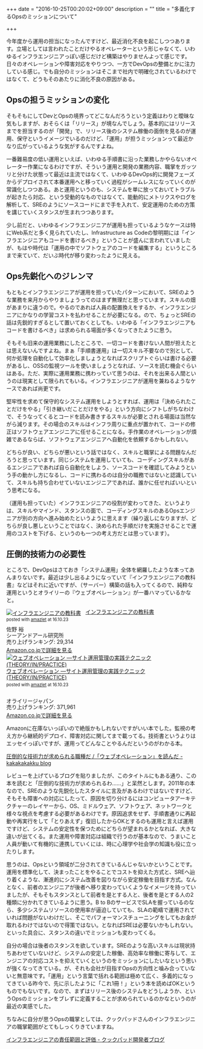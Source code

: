 +++
date = "2016-10-25T00:20:02+09:00"
description = ""
title = "多義化するOpsのミッションについて"

+++

今年度から運用の担当になったんですけど、最近消化不良を起こしつつあります。立場としては言われたことだけやるオペレーターという形じゃなくて、いわゆるインフラエンジニアっぽい感じだけど構築はやりませんよって感じです。日々のオペレーションや障害対応をやりつつ、一方でDevOpsの整備とかに注力している感じ。でも自分のミッションはそこまで社内で明確化されているわけではなくて、どうもそのあたりに消化不良の原因がある。

Opsの担うミッションの変化
----

そもそもにしてDevとOpsの境界ってどこなんだろうという定義はわりと曖昧な気もしますが、おそらくは「リリース」が境なんでしょう。基本的にはリリースまでを担当するのが「開発」で、リリース後のシステム稼働の面倒を見るのが運用、保守というイメージでいるのだけど、「運用」が担うミッションって最近かなり広がっているような気がするんですよね。

一番難易度の低い運用といえば、いわゆる手順書に沿った業務しかやらないオペレーター作業になるわけですが、そういう運用と開発の業務内容、職掌をガッツリと分けた状態って最近は主流ではなくて、いわゆるDevOps的に開発フェーズからデプロイされて本番運用へと移っていく過程がシームレスになっていくのが常識化しつつある。あと運用というのも、システムを単に放っておいてトラブルが起きたら対応、という受動的なものではなくて、能動的にメトリクスやログを解析して、SREのようにソースコードにまで手を入れて、安定運用のための方策を講じていくスタンスが生まれつつあります。

少し前だと、いわゆるインフラエンジニアが運用も担っているようなケースは特にWeb系だと多く見られていたし、Infrastructure as Codeの黎明期には「インフラエンジニアもコードを書けるべき」ということが盛んに言われていましたが、もはや時代は「運用の中でソフトウェアのコードを編集する」というところまで来ていて、だいぶ時代が移り変わったように見える。

Ops先鋭化へのジレンマ
----

もともとインフラエンジニアが運用を担っていたパターンにおいて、SREのような業務を来月からやりましょうってのはまず無理だと思っています。スキルの畑があまりに違うので。やるのであれば人員の配置換えをするか、インフラエンジニアにかなりの学習コストを払わせることが必要になる。ので、ちょっとSREの話は先鋭的すぎるとして置いておくとしても、いわゆる「インフラエンジニアもコードを書けるべき」は求められる場面が多くなってきたように思う。

そもそも旧来の運用業務にしたところで、一切コードを書けない人間が担えたとは思えないんですよね。まぁ「手順書運用」は一切スキル不要なので別として、何か処理を自動化して効率化しましょうとなればスクリプトぐらいは書ける必要があるし、OSSの監視ツールを使いましょうとなれば、ソースを読む機会ぐらいはある。ただ、実際に運用業務に携わっていて思うのは、それを出来る人間というのは現実として限られてもいる。インフラエンジニアが運用を兼ねるようなケースであれば尚更です。

堅牢性を求めて保守的なシステム運用をしようとすれば、運用は「決められたことだけをやる」「引き継いだことだけをやる」という方向にシフトしがちなわけで、そうなってくるとコードを読み書きするスキルが必要とされる場面は当然ながら減ります。その場合のスキルはインフラ周りに重点が置かれて、コードの修正はソフトウェアエンジニアに任せることになる。手作業のオペレーションが煩雑であるならば、ソフトウェアエンジニアへ自動化を依頼するかもしれない。

どちらが良い、どちらが悪いという話ではなく、スキルと職掌による問題なんだろうと思っています。同じシステムを運用していても、コーディングスキルがあるエンジニアであれば自ら自動化をしよう、ソースコードを確認してみようという手の動かし方になるし、コードに携わるのは自分の職務ではないと認識していて、スキルも持ち合わせていないエンジニアであれば、誰かに任せればいいという思考になる。

（運用も担っていた）インフラエンジニアの役割が変わってきた、というよりは、スキルやマインド、スタンスの面で、コーディングスキルのあるOpsエンジニアが別の方向へ進み始めたというように思えます（繰り返しになりますが、どちらが良し悪しということではなく、決められた手順だけを実施させることで運用のコストを下げる、というのも一つの考え方だとは思っています）。

圧倒的技術力の必要性
----

ところで、DevOpsはさておき「システム運用」全体を網羅したような本ってあんまりないです。最近は少し出るようになっていて『インフラエンジニアの教科書』などはそれに近いですが、（サーバー）構築の話も入ってくるので、純粋な運用というとオライリーの『ウェブオペレーション』が一番ハマっているかなと。

<div class="amazlet-box" style="margin-bottom:0px;"><div class="amazlet-image" style="float:left;margin:0px 12px 1px 0px;"><a href="http://www.amazon.co.jp/exec/obidos/ASIN/4863541333/diary081213-22/ref=nosim/" name="amazletlink" target="_blank"><img src="http://ecx.images-amazon.com/images/I/51WvFGuX5iL._SL160_.jpg" alt="インフラエンジニアの教科書" style="border: none;" /></a></div><div class="amazlet-info" style="line-height:120%; margin-bottom: 10px"><div class="amazlet-name" style="margin-bottom:10px;line-height:120%"><a href="http://www.amazon.co.jp/exec/obidos/ASIN/4863541333/diary081213-22/ref=nosim/" name="amazletlink" target="_blank">インフラエンジニアの教科書</a><div class="amazlet-powered-date" style="font-size:80%;margin-top:5px;line-height:120%">posted with <a href="http://www.amazlet.com/" title="amazlet" target="_blank">amazlet</a> at 16.10.23</div></div><div class="amazlet-detail">佐野 裕 <br />シーアンドアール研究所 <br />売り上げランキング: 29,314<br /></div><div class="amazlet-sub-info" style="float: left;"><div class="amazlet-link" style="margin-top: 5px"><a href="http://www.amazon.co.jp/exec/obidos/ASIN/4863541333/diary081213-22/ref=nosim/" name="amazletlink" target="_blank">Amazon.co.jpで詳細を見る</a></div></div></div><div class="amazlet-footer" style="clear: left"></div></div>

<div class="amazlet-box" style="margin-bottom:0px;"><div class="amazlet-image" style="float:left;margin:0px 12px 1px 0px;"><a href="http://www.amazon.co.jp/exec/obidos/ASIN/4873114934/diary081213-22/ref=nosim/" name="amazletlink" target="_blank"><img src="http://ecx.images-amazon.com/images/I/51-ThZ6FRfL._SL160_.jpg" alt="ウェブオペレーション ―サイト運用管理の実践テクニック (THEORY/IN/PRACTICE)" style="border: none;" /></a></div><div class="amazlet-info" style="line-height:120%; margin-bottom: 10px"><div class="amazlet-name" style="margin-bottom:10px;line-height:120%"><a href="http://www.amazon.co.jp/exec/obidos/ASIN/4873114934/diary081213-22/ref=nosim/" name="amazletlink" target="_blank">ウェブオペレーション ―サイト運用管理の実践テクニック (THEORY/IN/PRACTICE)</a><div class="amazlet-powered-date" style="font-size:80%;margin-top:5px;line-height:120%">posted with <a href="http://www.amazlet.com/" title="amazlet" target="_blank">amazlet</a> at 16.10.23</div></div><div class="amazlet-detail"><br />オライリージャパン <br />売り上げランキング: 371,961<br /></div><div class="amazlet-sub-info" style="float: left;"><div class="amazlet-link" style="margin-top: 5px"><a href="http://www.amazon.co.jp/exec/obidos/ASIN/4873114934/diary081213-22/ref=nosim/" name="amazletlink" target="_blank">Amazon.co.jpで詳細を見る</a></div></div></div><div class="amazlet-footer" style="clear: left"></div></div>

Amazonに在庫ないっぽいので絶版かもしれないですがいい本でした。監視の考え方から継続的デプロイ、障害対応に関してまで載ってる。技術書というよりはエッセイっぽいですが、運用ってどんなことやるんだというのがわかる本。

[圧倒的な技術力が求められる職種だ /「ウェブオペレーション」を読んだ - kakakakakku blog](http://kakakakakku.hatenablog.com/entry/2015/07/12/194716)

レビューを上げているブログを貼りましたが、このタイトルにもある通り、この本を読むと「圧倒的な技術力が求められるわ……」と呆然とします。2011年の本なので、SREのような先鋭化したスタイルに言及があるわけではないですけど、そもそも障害への対応にしたって、原因を切り分けるにはコンピュータアーキテクチャーのレイヤーから、OS、ミドルウェア、ソフトウェア、ネットワークと様々な視点を考慮する必要があるわけです。原因追求をせず、手順書通りに再起動や再実行をして「とりあえず」復旧したからOKとするのも運用と言えば運用ですけど、システムの安定性を保つためにどちらが望まれるかとなれば、大きな違いが出てくる。また運用や障害対応は組織で行うのが基本なので、うまいこと人員が動いて有機的に連携していくには、時に心理学や社会学の知識も役に立ったりします。

思うのは、Opsという領域が二分されてきているんじゃないかということです。運用を標準化して、決まったことをやることでコストを抑えた方式と、SREへ辿り着くような、漸進的にシステム改善を図りながら安定稼働を目指す方式。なんとなく、前者のエンジニアが後者へ移り変わっていくようなイメージを持っていましたが、そもそもスタンスとして前者を是とする人と、後者を是とする人の2種類に分かれてきているように思う。B to BのサービスでSLAを握っているのなら、多少システムリソースの使用率が逼迫していても、SLAの範疇で運用されていれば問題がないわけだし、そこでパフォーマンスチューニングをしてもお金が取れるわけではないので得策ではない。となればSREは必要ないかもしれない。といった具合に、スタンスの違いでミッションも変わってくる。

自分の場合は後者のスタンスを欲しています。SREのような高いスキルは現状持ちあわせていないけど、システムの安定した稼働、高効率な稼働に寄与して、エンジニアの対応コストを抑えていくというのをミッションにしたいなという思いが強くなってきている。が、それも会社が目指すOpsの方向性と噛み合っていないと無意味です。「運用」という言葉で括れる範囲は極めて広く、多義的になってきている昨今で、先に示したように「これ1冊！」という本を読めばOKというものでもないです。なので、まずはリリース後のシステムをどうしようか、というOpsのミッションをブレずに定義することが求められているのかなというのが最近の実感でした。

ちなみに自分が思うOpsの職掌としては、クックパッドさんのインフラエンジニアの職掌範囲がとてもしっくりきていますね。

[インフラエンジニアの責任範囲と評価 - クックパッド開発者ブログ](http://techlife.cookpad.com/entry/2015/10/07/181340)

